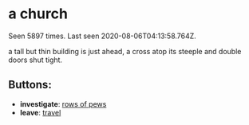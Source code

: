 # a church

Seen 5897 times. Last seen 2020-08-06T04:13:58.764Z.

a tall but thin building is just ahead, a cross atop its steeple and double doors shut tight.

## Buttons:

- **investigate**: [rows of pews](rows-of-pews-cxotkj.md)
- **leave**: [travel](travel-travel.md)